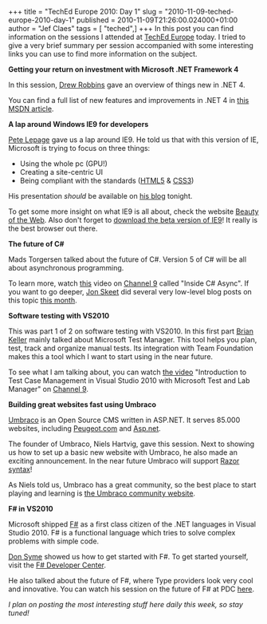 +++
title = "TechEd Europe 2010: Day 1"
slug = "2010-11-09-teched-europe-2010-day-1"
published = 2010-11-09T21:26:00.024000+01:00
author = "Jef Claes"
tags = [ "teched",]
+++
In this post you can find information on the sessions I attended at
[TechEd Europe](http://europe.msteched.com/) today. I tried to give a
very brief summary per session accompanied with some interesting links
you can use to find more information on the subject.  
  
<span style="font-weight:bold;">Getting your return on investment with
Microsoft .NET Framework 4</span>  
  
In this session, [Drew
Robbins](http://geekswithblogs.net/drewby/Default.aspx) gave an overview
of things new in .NET 4.  
  
You can find a full list of new features and improvements in .NET 4 in
[this MSDN
article](http://msdn.microsoft.com/en-us/library/ms171868.aspx).  
  
<span style="font-weight:bold;">A lap around Windows IE9 for
developers</span>  
  
[Pete Lepage](http://petelepage.com/blog/) gave us a lap around IE9. He
told us that with this version of IE, Microsoft is trying to focus on
three things:

-   Using the whole pc (GPU!)
-   Creating a site-centric UI
-   Being compliant with the standards
    ([HTML5](http://dev.w3.org/html5/spec/Overview.html) &
    [CSS3](http://www.w3.org/TR/css3-roadmap/))

His presentation <span style="font-style:italic;">should</span> be
available on [his blog](http://petelepage.com/blog/) tonight.  
  
To get some more insight on what IE9 is all about, check the website
[Beauty of the Web](http://beautyoftheweb.com/). Also don't forget to
[download the beta version of
IE9](http://www.beautyoftheweb.com/#/download)! It really is the best
browser out there.  
  
<span style="font-weight:bold;">The future of C\#</span>  
  
Mads Torgersen talked about the future of C\#. Version 5 of C\# will be
all about asynchronous programming.  
  
To learn more, watch
[this](http://channel9.msdn.com/Shows/Going+Deep/Mads-Torgersen-Inside-C-Async)
video on [Channel 9](http://channel9.msdn.com/) called "Inside C\#
Async". If you want to go deeper, [Jon
Skeet](http://msmvps.com/blogs/jon_skeet/) did several very low-level
blog posts on this topic [this
month](http://msmvps.com/blogs/jon_skeet/archive/2010/11.aspx).  
  
<span style="font-weight:bold;">Software testing with VS2010</span>  
  
This was part 1 of 2 on software testing with VS2010. In this first part
[Brian Keller](http://blogs.msdn.com/b/briankel/) mainly talked about
Microsoft Test Manager. This tool helps you plan, test, track and
organize manual tests. Its integration with Team Foundation makes this a
tool which I want to start using in the near future.  
  
To see what I am talking about, you can watch [the
video](http://channel9.msdn.com/Blogs/kmcgrath/Introduction-to-Test-Case-Management-in-Visual-Studio-2010-with-Microsoft-Test-and-Lab-Manager)
"Introduction to Test Case Management in Visual Studio 2010 with
Microsoft Test and Lab Manager" on [Channel
9](http://channel9.msdn.com/).  
  
<span style="font-weight:bold;">Building great websites fast using
Umbraco</span>  
  
[Umbraco](http://umbraco.org/) is an Open Source CMS written in ASP.NET.
It serves 85.000 websites, including
[Peugeot.com](http://www.peugeot.com/en.aspx) and
[Asp.net](http://www.asp.net/).  
  
The founder of Umbraco, Niels Hartvig, gave this session. Next to
showing us how to set up a basic new website with Umbraco, he also made
an exciting announcement. In the near future Umbraco will support [Razor
syntax](http://www.asp.net/webmatrix/tutorials/2-introduction-to-asp-net-web-programming-using-the-razor-syntax)!  
  
As Niels told us, Umbraco has a great community, so the best place to
start playing and learning is [the Umbraco community
website](http://our.umbraco.org/).  
  
<span style="font-weight:bold;">F\# in VS2010</span>  
  
Microsoft shipped
[F\#](http://en.wikipedia.org/wiki/F_Sharp_(programming_language)) as a
first class citizen of the .NET languages in Visual Studio 2010. F\# is
a functional language which tries to solve complex problems with simple
code.  
  
[Don Syme](http://blogs.msdn.com/b/dsyme/) showed us how to get started
with F\#. To get started yourself, visit the [F\# Developer
Center](http://msdn.microsoft.com/en-us/fsharp/default.aspx).  
  
He also talked about the future of F\#, where Type providers look very
cool and innovative. You can watch his session on the future of F\# at
PDC
[here](http://player.microsoftpdc.com/Session/04092962-4ed1-42c6-be07-203d42115274).  
  
  
<span style="font-style:italic;">I plan on posting the most interesting
stuff here daily this week, so stay tuned! </span>
